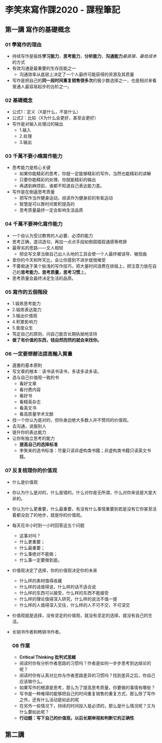 # 李笑來寫作課2020 - 課程筆記

## 第一講 寫作的基礎概念

### 01 學寫作的理由

* 持续写作是锻炼**学习能力**，**思考能力**，**分析能力**，**沟通能力***最直接、最低成本*的方式
* 有效沟通是最重要的生存技能之一
  * 沟通效率从底层上决定了一个人最终可能获得的资源及其质量
* 写作是把自己的**同一段时间重复销售很多次**的极少数选择之一，也是相对来看普通人最容易起步的台阶之一。

### 02 基礎概念

* 公式1：定义（X是什么，不是什么）
* 公式2：比较（X为什么会更好，甚至会更好）
* 写作是对输入处理过的输出
  * 1.输入
  * 2.处理
  * 3.输出

### 03 千萬不要小瞧寫作能力

* 思考能力是核心关键
  * 如果你能精彩的思考，你就一定能够精彩的写作，当然也能精彩的讲解
  * 只要你能精彩的处理，你就能精彩的输出
  * 再遇到麻烦前，谁都不知道自己表达能力差。
* 写作是在倒逼思考质量
  * 把写作当作健身运动，阅读作为健身前的有氧运动
  * 智慧是可以靠时间累积提高的
  * 思考质量最终一定会影响生活品质

### 04 千萬不要神化寫作能力

* 一个自认为受过教育的人必要、必须的能力
* 思考正确，遣词造句，再加一点点手段如倒叙插叙通感等修辞
* 最卑劣的思路——文人相轻
  * 把会写文章当做自己出人头地的工具会使一个人最终被误导、被扭曲
* 拿你的今天和昨天比，会让你感到不进步就很难受
* 不要痴迷于某个肤浅的写作技巧，把大量时间浪费在排版上，把注意力放在自己的**思考能力，思考质量，思考习惯**上。
* 思考质量会最终决定生活的品质。

### 05 寫作的五個階段

* 1.锻炼思考能力
* 2.锻炼表达能力
* 3.输出价值观
* 4.积累影响力
* 5.普度众生
* 笃定自己的原则，问自己能否长期执拗地坚持
* **做了有价值的东西，钱自然而然的就会来找你。**

### 06 一定要想辦法提高輸入質量

* 選書的基本原則
* 写文章的根本：读书读书读书，多读多读多读。
* 选与自己价值观一致的书
  * 看好文章
  * 看付费内容
  * 看好书
  * 看精英杂志
  * 看英文书
  * 看高质量学术文献
* 找一个你认为是对的，但你身边绝大多数人并不赞同的价值观。
* 去沟通，说服别人
* 提升你的表达能力
* 让你有独立思考的能力
  * **提高自己的选择标准** 
  * 李笑来的选书标准：尽量只读非虚构类书籍；非虚构类书籍只读英文书籍。

### 07 反复梳理你的价值观

* 什么是价值观

* 你认为什么是对的，什么是错的。什么对你是无所谓，什么对你来说是大是大非的。

* 你认为什么更重要，什么最重要，有没有什么事情重要到若是没有它你甚至活着都没劲了的地步，就是你的价值观。

* 每天花半小时到一小时回答这五个问题

  * 这事对吗？
  * 什么更重要；
  * 什么最重要；
  * 什么事绝对不能做；
  * 什么事一定要做到底。

* 价值观决定了选择，你的价值观决定你的未来

  * 什么样的素材值得收藏
  * 什么样的话值得说，什么样的话不适合说
  * 什么样的东西可以接受，什么样的东西不能接受
  * 什么样的理论值得深入研究，什么样的说法不值一提
  * 什么样的人值得深入交往，什么样的人不可不交，不可深交

* 价值观就是选择，没有坚定的价值观，就没有坚定的选择，就没有自己的生活。

* 长销书作者和畅销书作者。

  

  ### 08 作業

  * **Critical Thinking 批判式思維**
  * 阅读时你有分析作者思路的习惯吗？作者是如何一步步思考到达结论的呢？
  * 阅读时你有认真对比你与作者思路差异的习惯吗？找到差异之后，你自己应该做什么。
  * 如果写作的根源是思考，那么为了提高思考质量，你要做的事情有哪些？
  * 写书是一种难得的能够把自己的时间重复销售的重复方式，那么除了写作之外，还有什么活动是如此的呢
  * 在另外一些情况下，持续的时间投入是必须的，那么是什么情况呢？又为什么要如此呢？
  * **行动题：写下自己的价值观，以后长期审视和判断它的正确性**

## 第二講